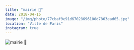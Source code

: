 ```yaml
---
title: "mairie 🥀"
date: 2018-04-15
image: "/img/photo/77cbaf9e91d67028696100d7863ead65.jpg"
location: "Ville de Paris"
instagram: true
---
```


![mairie 🥀](/img/photo/77cbaf9e91d67028696100d7863ead65.jpg)
